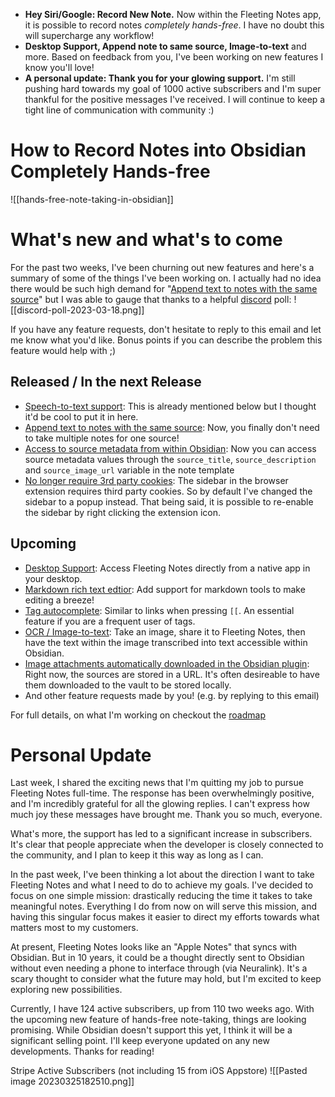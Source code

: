 -  **Hey Siri/Google: Record New Note.** Now within the Fleeting Notes app, it is possible to record notes *completely hands-free*. I have no doubt this will supercharge any workflow!
- **Desktop Support, Append note to same source, Image-to-text** and more. Based on feedback from you, I've been working on new features I know you'll love!
- **A personal update: Thank you for your glowing support.** I'm still pushing hard towards my goal of 1000 active subscribers and I'm super thankful for the positive messages I've received. I will continue to keep a tight line of communication with community :)


# How to Record Notes into Obsidian Completely Hands-free
![[hands-free-note-taking-in-obsidian]]

# What's new and what's to come
For the past two weeks, I've been churning out new features and here's a summary of some of the things I've been working on. I actually had no idea there would be such high demand for "[Append text to notes with the same source](https://github.com/fleetingnotes/fleeting-notes-flutter/issues/462)" but I was able to gauge that thanks to a helpful [discord](https://discord.gg/xrj6yuGNmx) poll:
![[discord-poll-2023-03-18.png]]

If you have any feature requests, don't hesitate to reply to this email and let me know what you'd like. Bonus points if you can describe the problem this feature would help with ;)

## Released / In the next Release
- [Speech-to-text support](https://github.com/fleetingnotes/fleeting-notes-flutter/issues/529): This is already mentioned below but I thought it'd be cool to put it in here.
- [Append text to notes with the same source](https://github.com/fleetingnotes/fleeting-notes-flutter/issues/462): Now, you finally don't need to take multiple notes for one source!
- [Access to source metadata from within Obsidian](https://github.com/fleetingnotes/fleeting-notes-obsidian/issues/63): Now you can access source metadata values through the `source_title`, `source_description` and `source_image_url` variable in the note template
- [No longer require 3rd party cookies](https://github.com/fleetingnotes/fleeting-notes-flutter/issues/520): The sidebar in the browser extension requires third party cookies. So by default I've changed the sidebar to a popup instead. That being said, it is possible to re-enable the sidebar by right clicking the extension icon.

## Upcoming
- [Desktop Support](https://github.com/fleetingnotes/fleeting-notes-flutter/issues/186): Access Fleeting Notes directly from a native app in your desktop.
- [Markdown rich text edtior](https://github.com/fleetingnotes/fleeting-notes-flutter/issues/536): Add support for markdown tools to make editing a breeze!
- [Tag autocomplete](https://github.com/fleetingnotes/fleeting-notes-flutter/issues/138): Similar to links when pressing `[[`. An essential feature if you are a frequent user of tags.
- [OCR / Image-to-text](https://github.com/fleetingnotes/fleeting-notes-flutter/issues/531): Take an image, share it to Fleeting Notes, then have the text within the image transcribed into text accessible within Obsidian. 
- [Image attachments automatically downloaded in the Obsidian plugin](https://github.com/fleetingnotes/fleeting-notes-obsidian/issues/74): Right now, the sources are stored in a URL. It's often desireable to have them downloaded to the vault to be stored locally. 
- And other feature requests made by you! (e.g. by replying to this email)

For full details, on what I'm working on checkout the [roadmap](https://github.com/orgs/fleetingnotes/projects/1)

# Personal Update
  
Last week, I shared the exciting news that I'm quitting my job to pursue Fleeting Notes full-time. The response has been overwhelmingly positive, and I'm incredibly grateful for all the glowing replies. I can't express how much joy these messages have brought me. Thank you so much, everyone.

What's more, the support has led to a significant increase in subscribers. It's clear that people appreciate when the developer is closely connected to the community, and I plan to keep it this way as long as I can.

In the past week, I've been thinking a lot about the direction I want to take Fleeting Notes and what I need to do to achieve my goals. I've decided to focus on one simple mission: drastically reducing the time it takes to take meaningful notes. Everything I do from now on will serve this mission, and having this singular focus makes it easier to direct my efforts towards what matters most to my customers.

At present, Fleeting Notes looks like an "Apple Notes" that syncs with Obsidian. But in 10 years, it could be a thought directly sent to Obsidian without even needing a phone to interface through (via Neuralink). It's a scary thought to consider what the future may hold, but I'm excited to keep exploring new possibilities.

Currently, I have 124 active subscribers, up from 110 two weeks ago. With the upcoming new feature of hands-free note-taking, things are looking promising. While Obsidian doesn't support this yet, I think it will be a significant selling point. I'll keep everyone updated on any new developments. Thanks for reading!

Stripe Active Subscribers (not including 15 from iOS Appstore)
![[Pasted image 20230325182510.png]]